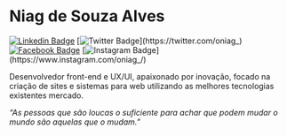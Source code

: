 # Niag de Souza Alves

[![Linkedin Badge](https://img.shields.io/badge/-Niag%20Alves-bf360c?style=flat-square&logo=Linkedin&logoColor=white&link=https://www.linkedin.com/in/niagsouza/)](https://www.linkedin.com/in/niagsouza/) 
[![Twitter Badge](https://img.shields.io/badge/-@oniag_-bf360c?style=flat-square&labelColor=bf360c&logo=twitter&logoColor=white&link=https://twitter.com/oniag_)](https://twitter.com/oniag_) 
[![Facebook Badge](https://img.shields.io/badge/-Niag%20Alves-bf360c?style=flat-square&logo=Facebook&logoColor=white&link=https://pt-br.facebook.com/niag.souza)](https://pt-br.facebook.com/niag.souza)
[![Instagram Badge](https://img.shields.io/badge/-Niag%20Alves-bf360c?style=flat-square&logo=Instagram&logoColor=white&link=https://www.instagram.com/oniag_)](https://www.instagram.com/oniag_/)

Desenvolvedor front-end e UX/UI, apaixonado por inovação, focado na criação de sites e sistemas para web utilizando as melhores tecnologias existentes mercado.



*“As pessoas que são loucas o suficiente para achar que podem mudar o mundo são aquelas que o mudam.”*
